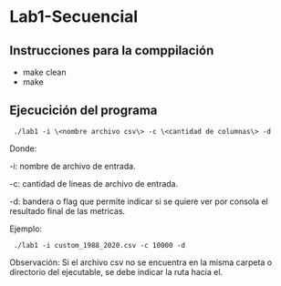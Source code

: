 # Lab1-Secuencial

## Instrucciones para la comppilación

* make clean
* make

## Ejecucición del programa

```
 ./lab1 -i \<nombre archivo csv\> -c \<cantidad de columnas\> -d
```

Donde:

-i: nombre de archivo de entrada.

-c: cantidad de lineas de archivo de entrada.

-d: bandera o flag que permite indicar si se quiere ver por consola el resultado final de las metricas.

Ejemplo:

```
 ./lab1 -i custom_1988_2020.csv -c 10000 -d 
 ```

 Observación: Si el archivo csv no se encuentra en la misma carpeta o directorio del ejecutable, se debe indicar la ruta hacia el. 
